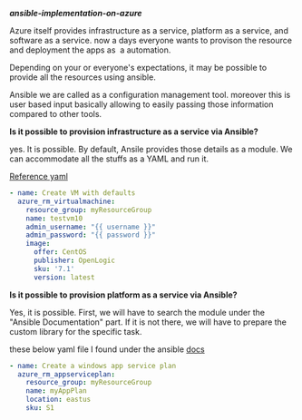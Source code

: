 **_ansible-implementation-on-azure_**

Azure itself provides infrastructure as a service, platform as a service, and software as a service. now a days everyone wants to provison the resource and deployment the apps as  a automation.

Depending on your or everyone's expectations, it may be possible to provide all the resources using ansible.

Ansible we are called as a configuration management tool. moreover this is user based input basically allowing to easily passing those information compared to other tools.

**Is it possible to provision infrastructure as a service via Ansible?**

yes. It is possible. By default, Ansile provides those details as a module. We can accommodate all the stuffs as a YAML and run it.

[Reference yaml](https://docs.ansible.com/ansible/latest/collections/azure/azcollection/azure_rm_virtualmachine_module.html)

```yml
- name: Create VM with defaults
  azure_rm_virtualmachine:
    resource_group: myResourceGroup
    name: testvm10
    admin_username: "{{ username }}"
    admin_password: "{{ password }}"
    image:
      offer: CentOS
      publisher: OpenLogic
      sku: '7.1'
      version: latest
```

**Is it possible to provision platform as a service via Ansible?**

Yes, it is possible. First, we will have to search the module under the "Ansible Documentation" part. If it is not there, we will have to prepare the custom library for the specific task.

these below yaml file I found under the ansible [docs](https://docs.ansible.com/ansible/latest/collections/azure/azcollection/azure_rm_appserviceplan_module.html#ansible-collections-azure-azcollection-azure-rm-appserviceplan-module)

```yaml
- name: Create a windows app service plan
  azure_rm_appserviceplan:
    resource_group: myResourceGroup
    name: myAppPlan
    location: eastus
    sku: S1
```
